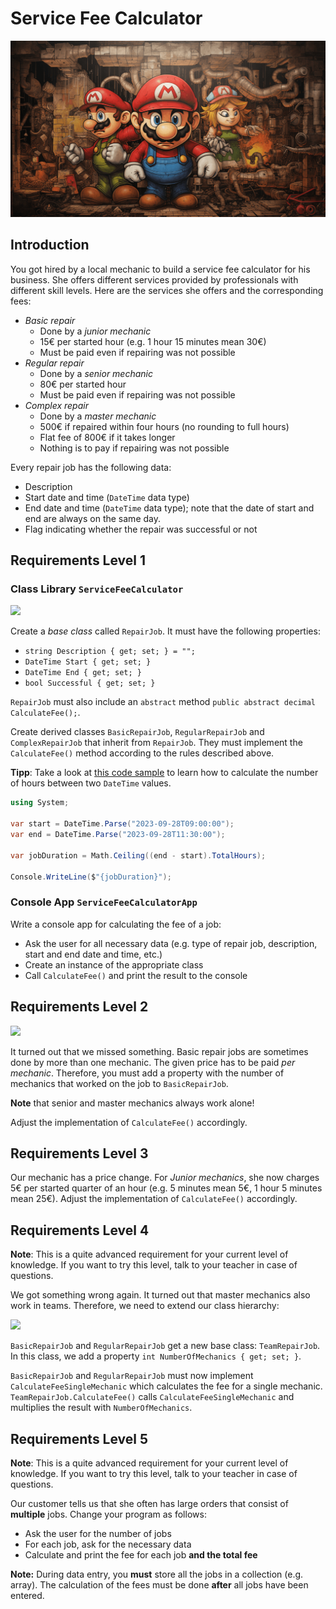 # Service Fee Calculator

![Hero image](./hero.png)

## Introduction

You got hired by a local mechanic to build a service fee calculator for his business. She offers different services provided by professionals with different skill levels. Here are the services she offers and the corresponding fees:

* *Basic repair*
    * Done by a *junior mechanic*
    * 15€ per started hour (e.g. 1 hour 15 minutes mean 30€)
    * Must be paid even if repairing was not possible
* *Regular repair*
    * Done by a *senior mechanic*
    * 80€ per started hour
    * Must be paid even if repairing was not possible
* *Complex repair*
    * Done by a *master mechanic*
    * 500€ if repaired within four hours (no rounding to full hours)
    * Flat fee of 800€ if it takes longer
    * Nothing is to pay if repairing was not possible

Every repair job has the following data:

- Description
- Start date and time (`DateTime` data type)
- End date and time (`DateTime` data type); note that the date of start and end are always on the same day.
- Flag indicating whether the repair was successful or not

## Requirements Level 1

### Class Library `ServiceFeeCalculator`

[![](https://mermaid.ink/img/pako:eNp9ksFuwjAMhl8lymmTYAy6Fah2GrDDpF1gp6kXN3HbSGlTJc40xPruS4GBVjF8SfT7c-zY3nFhJPKECw3OLRUUFqq0ZsHW2ICyryZjT9_DIXsGp8RJu4issfAa7HVoYapG41cP2qc_o7uD2pkjq-qCLdEJqxpSpj77lkD4ripkGwJLF_RVLc9qZoxmGy8EOpd7fXC0vSITBllICYKYRKEq0GwBWoR_Eb4g3twe-L_dSK6y_bZcp_v9-Z_mA16hrUDJML99x1JOJVaY8iRcJebgNaU8rduA-kaG0JVUZCxPctAOBxw8mc22Fjwh6_EXOq7BidIGJIagHadt0y1LoRyFJ4Wpc1V0urc6yCVR45LRqHPfFYpKn90JU42ckmWYT_k5j0fxJJ7BJMJ4GsFjFEmRjeezfPIwzuX0fjwB3rYD3kD9Ycy5ANxX_Xbc1O5ofwBI4Oa_?type=png)](https://mermaid.live/edit#pako:eNp9ksFuwjAMhl8lymmTYAy6Fah2GrDDpF1gp6kXN3HbSGlTJc40xPruS4GBVjF8SfT7c-zY3nFhJPKECw3OLRUUFqq0ZsHW2ICyryZjT9_DIXsGp8RJu4issfAa7HVoYapG41cP2qc_o7uD2pkjq-qCLdEJqxpSpj77lkD4ripkGwJLF_RVLc9qZoxmGy8EOpd7fXC0vSITBllICYKYRKEq0GwBWoR_Eb4g3twe-L_dSK6y_bZcp_v9-Z_mA16hrUDJML99x1JOJVaY8iRcJebgNaU8rduA-kaG0JVUZCxPctAOBxw8mc22Fjwh6_EXOq7BidIGJIagHadt0y1LoRyFJ4Wpc1V0urc6yCVR45LRqHPfFYpKn90JU42ckmWYT_k5j0fxJJ7BJMJ4GsFjFEmRjeezfPIwzuX0fjwB3rYD3kD9Ycy5ANxX_Xbc1O5ofwBI4Oa_)

Create a _base class_ called `RepairJob`. It must have the following properties:

- `string Description { get; set; } = "";`
- `DateTime Start { get; set; }`
- `DateTime End { get; set; }`
- `bool Successful { get; set; }`

`RepairJob` must also include an `abstract` method `public abstract decimal CalculateFee();`.

Create derived classes `BasicRepairJob`, `RegularRepairJob` and `ComplexRepairJob` that inherit from `RepairJob`. They must implement the `CalculateFee()` method according to the rules described above.

**Tipp**: Take a look at [this code sample](https://dotnetfiddle.net/UPxCVi) to learn how to calculate the number of hours between two `DateTime` values.

```cs
using System;

var start = DateTime.Parse("2023-09-28T09:00:00");
var end = DateTime.Parse("2023-09-28T11:30:00");

var jobDuration = Math.Ceiling((end - start).TotalHours);

Console.WriteLine($"{jobDuration}");
```

### Console App `ServiceFeeCalculatorApp`

Write a console app for calculating the fee of a job:

* Ask the user for all necessary data (e.g. type of repair job, description, start and end date and time, etc.)
* Create an instance of the appropriate class
* Call `CalculateFee()` and print the result to the console

## Requirements Level 2

[![](https://mermaid.ink/img/pako:eNp9kslOwzAQhl_F8gmkLrSFAhEnKByQAIlyQrlM7EliyUtkjxGo5N1xWuimUl9s_fPN6llw4STyjAsNIcwUVB5Mblk6r9iA8o-uYDff_T67haDEWjuIvGIVNfjj0J0zjcbPPWiZfoMuVmp3AnllKzbDILxqSDm7sc2A8E0ZZHMCTwf0eys3auGcZvMoBIZQRr0ytNv5d3vcKkJZYs_RFOhfyicUNVglwk6AtVfGoEg1gyAmUSgDmt2BFmkwhA-IJ6crfjdVdpTdn-txen_A_9O8xw16A0qmBVh2m3Oq0WDOs_SUWELUlPPctgmNjUyu91KR8zwrQQfscYjk5l9W8Ix8xD_od4_WlHYgMTktOH013bZVKlAKKZwtVdXp0esk10RNyIbDzjyoFNWxGAhnhkHJOn1w_XE9HU7H0ysYT3B6OYGLyUSKYnR9VY7PR6W8PBuNgbdtjzdg353bFIDLqp9-V7272h8Li_u_?type=png)](https://mermaid.live/edit#pako:eNp9kslOwzAQhl_F8gmkLrSFAhEnKByQAIlyQrlM7EliyUtkjxGo5N1xWuimUl9s_fPN6llw4STyjAsNIcwUVB5Mblk6r9iA8o-uYDff_T67haDEWjuIvGIVNfjj0J0zjcbPPWiZfoMuVmp3AnllKzbDILxqSDm7sc2A8E0ZZHMCTwf0eys3auGcZvMoBIZQRr0ytNv5d3vcKkJZYs_RFOhfyicUNVglwk6AtVfGoEg1gyAmUSgDmt2BFmkwhA-IJ6crfjdVdpTdn-txen_A_9O8xw16A0qmBVh2m3Oq0WDOs_SUWELUlPPctgmNjUyu91KR8zwrQQfscYjk5l9W8Ix8xD_od4_WlHYgMTktOH013bZVKlAKKZwtVdXp0esk10RNyIbDzjyoFNWxGAhnhkHJOn1w_XE9HU7H0ysYT3B6OYGLyUSKYnR9VY7PR6W8PBuNgbdtjzdg353bFIDLqp9-V7272h8Li_u_)

It turned out that we missed something. Basic repair jobs are sometimes done by more than one mechanic. The given price has to be paid *per mechanic*. Therefore, you must add a property with the number of mechanics that worked on the job to `BasicRepairJob`.

**Note** that senior and master mechanics always work alone!

Adjust the implementation of `CalculateFee()` accordingly.

## Requirements Level 3

Our mechanic has a price change. For *Junior mechanics*, she now charges 5€ per started quarter of an hour (e.g. 5 minutes mean 5€, 1 hour 5 minutes mean 25€). Adjust the implementation of `CalculateFee()` accordingly.

## Requirements Level 4

**Note**: This is a quite advanced requirement for your current level of knowledge. If you want to try this level, talk to your teacher in case of questions.

We got something wrong again. It turned out that master mechanics also work in teams. Therefore, we need to extend our class hierarchy:

[![](https://mermaid.ink/img/pako:eNqVU01P4zAQ_SuWTyAVSlsoNOJEyx5WYpFoTyiXiT1JLPkjsserRd38d5yWtjSCXdUXW2_eGz_PjNdcOIk840JDCAsFlQeTW5bWCzag_E9XsPu_FxdshWD20JZxBG1ZDxCU-D_tBauowfeIPdLcmUbjnx5pY_RAXW_RbgXyylZsgUF41ZBy9hBbAOFKGWRLAk9f4I9WHtDCOc2WUQgMoYx6G2g_33_0pk8elCX2K5oC_XP5hKIGq0Q40u9VGYMiWQZBTKJQBjSbgxapLoQ_EM_Ov6hedgr1n-mXqVQadxZ3GY7bl52g7Hf0FG2_0d-_kg-4QW9AyTSym7LnnGo0mPMsHSWWEDXlPLdtosZGJumjVOQ8z0rQAQccIrnlmxU8Ix9xR_qY_D1LO5CYRGtOb033PyoVKKUUzpaq6vDodYJroiZkw2EXvqwU1bG4FM4Mg5J1GrT692w6nI6ndzCe4PR2AjeTiRTFaHZXjq9Hpby9Go2Bt-2AN2BfnTsYwI3rp4_P2W3tO0VnOpA?type=png)](https://mermaid.live/edit#pako:eNqVU01P4zAQ_SuWTyAVSlsoNOJEyx5WYpFoTyiXiT1JLPkjsserRd38d5yWtjSCXdUXW2_eGz_PjNdcOIk840JDCAsFlQeTW5bWCzag_E9XsPu_FxdshWD20JZxBG1ZDxCU-D_tBauowfeIPdLcmUbjnx5pY_RAXW_RbgXyylZsgUF41ZBy9hBbAOFKGWRLAk9f4I9WHtDCOc2WUQgMoYx6G2g_33_0pk8elCX2K5oC_XP5hKIGq0Q40u9VGYMiWQZBTKJQBjSbgxapLoQ_EM_Ov6hedgr1n-mXqVQadxZ3GY7bl52g7Hf0FG2_0d-_kg-4QW9AyTSym7LnnGo0mPMsHSWWEDXlPLdtosZGJumjVOQ8z0rQAQccIrnlmxU8Ix9xR_qY_D1LO5CYRGtOb033PyoVKKUUzpaq6vDodYJroiZkw2EXvqwU1bG4FM4Mg5J1GrT692w6nI6ndzCe4PR2AjeTiRTFaHZXjq9Hpby9Go2Bt-2AN2BfnTsYwI3rp4_P2W3tO0VnOpA)

`BasicRepairJob` and `RegularRepairJob` get a new base class: `TeamRepairJob`. In this class, we add a property `int NumberOfMechanics { get; set; }`.

`BasicRepairJob` and `RegularRepairJob` must now implement `CalculateFeeSingleMechanic` which calculates the fee for a single mechanic. `TeamRepairJob.CalculateFee()` calls `CalculateFeeSingleMechanic` and multiplies the result with `NumberOfMechanics`.

## Requirements Level 5

**Note**: This is a quite advanced requirement for your current level of knowledge. If you want to try this level, talk to your teacher in case of questions.

Our customer tells us that she often has large orders that consist of **multiple** jobs. Change your program as follows:

* Ask the user for the number of jobs
* For each job, ask for the necessary data
* Calculate and print the fee for each job **and the total fee**

**Note:** During data entry, you **must** store all the jobs in a collection (e.g. array). The calculation of the fees must be done **after** all jobs have been entered.
